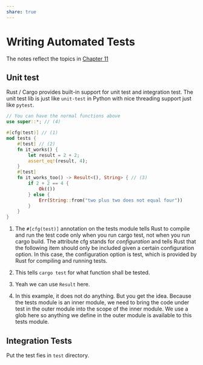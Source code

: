 ```yaml
---
share: true
---
```

# Writing Automated Tests

The notes reflect the topics in
[Chapter 11](https://doc.rust-lang.org/book/ch11-00-testing.html)

## Unit test

Rust / Cargo provides built-in support for unit test and integration test. The
unit test lib is just like `unit-test` in Python with nice threading support
just like `pytest`.

```rust
// You can have the normal functions above
use super::*; // (4)

#[cfg(test)] // (1)
mod tests {
    #[test] // (2)
    fn it_works() {
        let result = 2 + 2;
        assert_eq!(result, 4);
    }
    #[test]
    fn it_works_too() -> Result<(), String> { // (3)
        if 2 + 2 == 4 {
            Ok(())
        } else {
            Err(String::from("two plus two does not equal four"))
        }
    }
}

```

1. The `#[cfg(test)]` annotation on the tests module tells Rust to compile and
   run the test code only when you run cargo test, not when you run cargo build.
   The attribute cfg stands for _configuration_ and tells Rust that the
   following item should only be included given a certain configuration option.
   In this case, the configuration option is test, which is provided by Rust for
   compiling and running tests.
2. This tells `cargo test` for what function shall be tested.

3. Yeah we can use `Result` here.

4. In this example, it does not do anything. But you get the idea. Because the
   tests module is an inner module, we need to bring the code under test in the
   outer module into the scope of the inner module. We use a glob here so
   anything we define in the outer module is available to this tests module.

## Integration Tests

Put the test fies in `test` directory.
